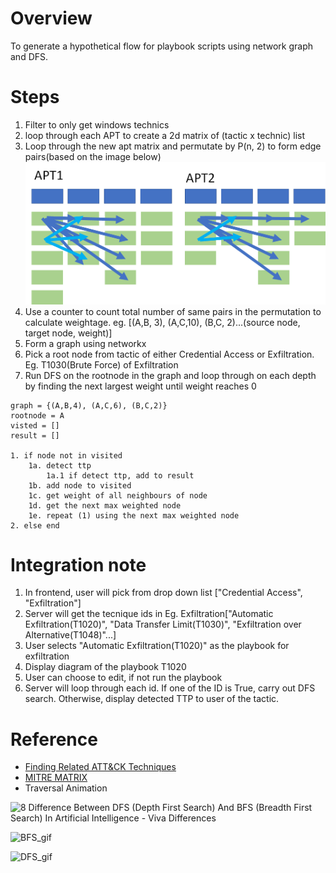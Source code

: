 # Overview

To generate a hypothetical flow for playbook scripts using network graph and DFS. 

# Steps

1. Filter to only get windows technics
2. loop through each APT to create a 2d matrix of (tactic x technic) list
3. Loop through the new apt matrix and permutate by P(n, 2) to form edge pairs(based on the image below) ![image-20210727092535588](image-20210727092535588.png)
4. Use a counter to count total number of same pairs in the permutation to calculate weightage. eg. [(A,B, 3), (A,C,10), (B,C, 2)...(source node, target node, weight)]
5. Form a graph using networkx
6. Pick a root node from tactic of either Credential Access or Exfiltration. Eg. T1030(Brute Force) of Exfiltration
7. Run DFS on the rootnode in the graph and loop through on each depth by finding the next largest weight until weight reaches 0

```
graph = {(A,B,4), (A,C,6), (B,C,2)}
rootnode = A
visted = []
result = []

1. if node not in visited
	1a. detect ttp
		1a.1 if detect ttp, add to result
    1b. add node to visited
    1c. get weight of all neighbours of node
    1d. get the next max weighted node
    1e. repeat (1) using the next max weighted node
2. else end

```



# Integration note

1. In frontend, user will pick from drop down list ["Credential Access", "Exfiltration"]
2. Server will get the tecnique ids in Eg. Exfiltration["Automatic Exfiltration(T1020)", "Data Transfer Limit(T1030)", "Exfiltration over Alternative(T1048)"...]
3. User selects "Automatic Exfiltration(T1020)" as the playbook for exfiltration
4. Display diagram of the playbook T1020
5. User can choose to edit, if not run the playbook
6. Server will loop through each id. If one of the ID is True, carry out DFS search. Otherwise, display detected TTP to user of the tactic.

# Reference

- [Finding Related ATT&CK Techniques](https://medium.com/mitre-attack/finding-related-att-ck-techniques-f1a4e8dfe2b6)
- [MITRE MATRIX](https://mitre-attack.github.io/attack-navigator//#layerURL=https%3A%2F%2Fattack.mitre.org%2Fgroups%2FG0018%2FG0018-enterprise-layer.json)
- Traversal Animation



![8 Difference Between DFS (Depth First Search) And BFS (Breadth First Search)  In Artificial Intelligence - Viva Differences](https://vivadifferences.com/wp-content/uploads/2019/10/DFS-VS-BFS.png)

![BFS_gif](https://github.com/Dannikk/dfs-bfs-animation-using-networkx/raw/main/output/bfs%20animation%20(...input.graph.txt).gif)

![DFS_gif](https://raw.githubusercontent.com/Dannikk/dfs-bfs-animation-using-networkx/main/output/dfs%20animation%20(...input.graph.txt).gif)

